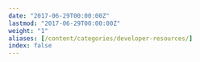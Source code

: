 ```yaml
---
date: "2017-06-29T00:00:00Z"
lastmod: "2017-06-29T00:00:00Z"
weight: "1"
aliases: [/content/categories/developer-resources/]
index: false
---
```



